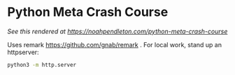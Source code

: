 # Python Meta Crash Course

*See this rendered at https://noahpendleton.com/python-meta-crash-course*

Uses remark https://github.com/gnab/remark .
For local work, stand up an httpserver:

```bash
python3 -m http.server
```
